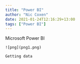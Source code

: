 ```yaml
---
title: "Power BI"
author: "Nic Coxen"
date: 2021-01-24T12:16:29+13:00
tags: ["Power BI"]
---
```



Microsoft Power BI


```
![png](png1.png)

Getting data 




